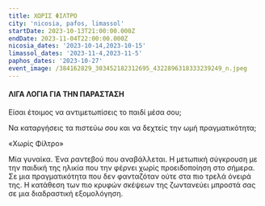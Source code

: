 ```yaml
---
title: ΧΩΡΙΣ ΦΙΛΤΡΟ
city: 'nicosia, pafos, limassol'
startDate: 2023-10-13T21:00:00.000Z
endDate: 2023-11-04T22:00:00.000Z
nicosia_dates: '2023-10-14,2023-10-15'
limassol_dates: '2023-11-4,2023-11-5'
paphos_dates: '2023-10-27'
event_image: /384162829_303452182312695_4322896318333239249_n.jpeg
---
```


#### ΛΙΓΑ ΛΟΓΙΑ ΓΙΑ ΤΗΝ ΠΑΡΑΣΤΑΣΗ

Είσαι έτοιμος να αντιμετωπίσεις το παιδί μέσα σου;

Να καταργήσεις τα πιστεύω σου και να δεχτείς την ωμή πραγματικότητα;

«Χωρίς Φίλτρο»

 Μία γυναίκα. Ένα ραντεβού που αναβάλλεται.
 Η μετωπική σύγκρουση με την παιδική της ηλικία που την φέρνει χωρίς προειδοποίηση στο σήμερα. Σε μια πραγματικότητα που δεν φανταζόταν ούτε στα πιο τρελά όνειρά της. 
Η κατάθεση των πιο κρυφών σκέψεων της ζωντανεύει μπροστά σας σε μια διαδραστική εξομολόγηση.
